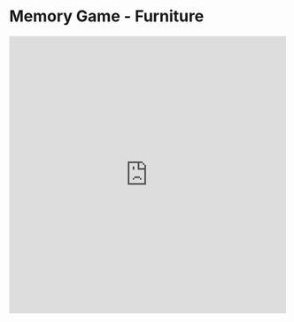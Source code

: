 <h1>Memory Game - Furniture</h1>
<iframe src="https://h5p.org/h5p/embed/1058785" width="500" height="500" frameborder="0" allowfullscreen="allowfullscreen" allow="geolocation *; microphone *; camera *; midi *; encrypted-media *"></iframe><script src="https://h5p.org/sites/all/modules/h5p/library/js/h5p-resizer.js" charset="UTF-8"></script>
